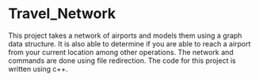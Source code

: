 # Travel_Network
This project takes a network of airports and models them using a graph data structure. It is also able to determine 
if you are able to reach a airport from your current location among other operations. The network and commands are done using
file redirection. The code for this project is written using c++.

